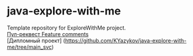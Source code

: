 # java-explore-with-me
Template repository for ExploreWithMe project.  
[Пул-реквест Feature comments](https://github.com/KYazykov/java-explore-with-me/pull/5)  
[Дипломный проект] (https://github.com/KYazykov/java-explore-with-me/tree/main_svc)
